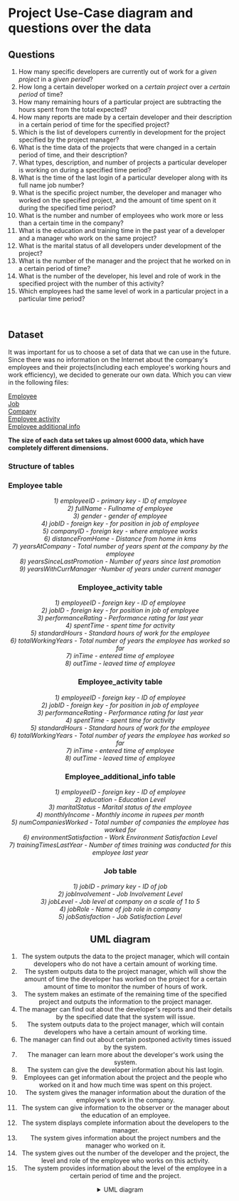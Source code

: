 <!-- Project Use-Case diagram and questions over the data -->
# Project Use-Case diagram and questions over the data

<!--QUESTIONS  -->
## Questions 
1) How many specific developers are currently out of work for a <i>given project</i> in a <i>given period</i>?
2) How long a certain developer worked on a <i>certain project</i> over a <i>certain period</i> of time?
3) How many remaining hours of a particular project are subtracting the hours spent from the total expected?
4) How many reports are made by a certain developer and their description in a certain period of time for the specified project?
5) Which is the list of developers currently in development for the project specified by the project manager?
6) What is the time data of the projects that were changed in a certain period of time, and their description?
7) What types, description, and number of projects a particular developer is working on during a specified time period?
8) What is the time of the last login of a particular developer along with its full name job number?
9) What is the specific project number, the developer and manager who worked on the specified project, and the amount of time spent on it during the specified time period?
10) What is the number and number of employees who work more or less than a certain time in the company?
11) What is the education and training time in the past year of a developer and a manager who work on the same project?
12) What is the marital status of all developers under development of the project?
13) What is the number of the manager and the project that he worked on in a certain period of time?
14) What is the number of the developer, his level and role of work in the specified project with the number of this activity?
15) Which employees had the same level of work in a particular project in a particular time period?
<br />


<!--DATASET  -->
## Dataset 
It was important for us to choose a set of data that we can use in the future. Since there was no information on the Internet about the company's employees and their projects(including each employee's working hours and work efficiency), we decided to generate our own data. Which you can view in the following files:

<a href="/data/dataset/employee.csv">Employee</a>
<br />
<a href="/data/dataset/job.csv">Job</a>
<br />
<a href="/data/dataset/company.csv">Company</a>
<br />
<a href="/data/dataset/employee_activity.csv">Employee activity</a>
<br />
<a href="/data/dataset/employee_additional_info.csv">Employee additional info</a>

<b>The size of each data set takes up almost 6000 data, which have completely different dimensions.</b>

<h3>Structure of tables</h3>

<h3>Employee table</h3> 
<div style="text-align: center">
   
  <i>1) employeeID - primary key - ID of employee</i><br />
  <i>2) fullName - Fullname of employee</i><br />
  <i>3) gender - gender of employee</i><br />
  <i>4) jobID - foreign key - for position in job of employee</i><br />
  <i>5) companyID - foreign key - where employee works</i><br />
  <i>6) distanceFromHome - Distance from home in kms</i><br />
  <i>7) yearsAtCompany - Total number of years spent at the company by the employee</i><br />
  <i>8) yearsSinceLastPromotion - Number of years since last promotion</i><br />
  <i>9) yearsWithCurrManager -Number of years under current manager</i><br />
  
<h3>Employee_activity table</h3> 
<div style="text-align: center">
   
  <i>1) employeeID - foreign key - ID of employee</i><br />
  <i>2) jobID - foreign key - for position in job of employee</i><br />
  <i>3) performanceRating - Performance rating for last year</i><br />
  <i>4) spentTime - spent time for activity</i><br />
  <i>5) standardHours - Standard hours of work for the employee</i><br />
  <i>6) totalWorkingYears - Total number of years the employee has worked so far</i><br />
  <i>7) inTime - entered time of employee</i><br />
  <i>8) outTime - leaved time of employee</i><br />

</div>

<h3>Employee_activity table</h3> 
<div style="text-align: center">
   
  <i>1) employeeID - foreign key - ID of employee</i><br />
  <i>2) jobID - foreign key - for position in job of employee</i><br />
  <i>3) performanceRating - Performance rating for last year</i><br />
  <i>4) spentTime - spent time for activity</i><br />
  <i>5) standardHours - Standard hours of work for the employee</i><br />
  <i>6) totalWorkingYears - Total number of years the employee has worked so far</i><br />
  <i>7) inTime - entered time of employee</i><br />
  <i>8) outTime - leaved time of employee</i><br />

</div>

<h3>Employee_additional_info table</h3> 
<div style="text-align: center">
   
  <i>1) employeeID - foreign key - ID of employee</i><br />
  <i>2) education - Education Level</i><br />
  <i>3) maritalStatus - Marital status of the employee</i><br />
  <i>4) monthlyIncome - Monthly income in rupees per month</i><br />
  <i>5) numCompaniesWorked - Total number of companies the employee has worked for</i><br />
  <i>6) environmentSatisfaction - Work Environment Satisfaction Level</i><br />
  <i>7) trainingTimesLastYear - Number of times training was conducted for this employee last year</i><br />

</div>

<h3>Job table</h3> 
<div style="text-align: center">
   
  <i>1) jobID - primary key - ID of job</i><br />
  <i>2) jobInvolvement - Job Involvement Level</i><br />
  <i>3) jobLevel - Job level at company on a scale of 1 to 5</i><br />
  <i>4) jobRole - Name of job role in company</i><br />
  <i>5) jobSatisfaction - Job Satisfaction Level</i><br />

</div>

<!--UML diagram  -->
## UML diagram 
1. The system outputs the data to the project manager, which will contain developers who do not have a certain amount of working time.
2. The system outputs data to the project manager, which will show the amount of time the developer has worked on the project for a certain amount of time to monitor the number of hours of work.
3. The system makes an estimate of the remaining time of the specified project and outputs the information to the project manager.
4. The manager can find out about the developer's reports and their details by the specified date that the system will issue.
5. The system outputs data to the project manager, which will contain developers who have a certain amount of working time.
6. The manager can find out about certain postponed activity times issued by the system.
7. The manager can learn more about the developer's work using the system.
8. The system can give the developer information about his last login.
9. Employees can get information about the project and the people who worked on it and how much time was spent on this project.
10. The system gives the manager information about the duration of the employee's work in the company.
11. The system can give information to the observer or the manager about the education of an employee.
12. The system displays complete information about the developers to the manager.
13. The system gives information about the project numbers and the manager who worked on it.
14. The system gives out the number of the developer and the project, the level and role of the employee who works on this activity.
15. The system provides information about the level of the employee in a certain period of time and the project.

<details>
<summary>UML diagram</summary>

![](/data/TripleA-UseCase-UML.png)

</details>

<br />


